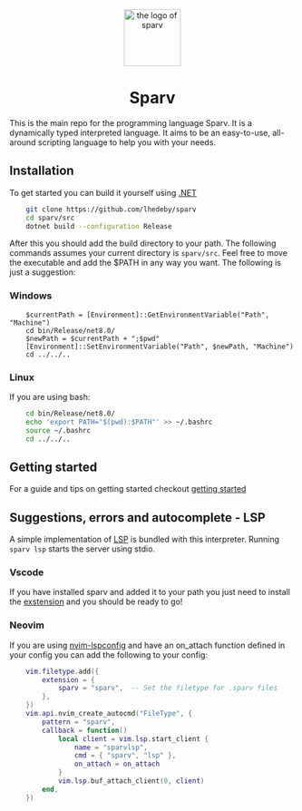 <div align="center">
  <picture>
    <img width=100px height=100px alt="the logo of sparv" src="https://github.com/user-attachments/assets/d246756f-c2fe-432e-846f-2a9fe37f1c06" />
  </picture>
  <h1>Sparv</h1>
</div>

This is the main repo for the programming language Sparv. It is a dynamically typed interpreted language. It aims to be an easy-to-use, all-around scripting language to help
you with your needs.

## Installation
To get started you can build it yourself using [.NET](https://github.com/dotnet/core) 

```sh
    git clone https://github.com/lhedeby/sparv
    cd sparv/src
    dotnet build --configuration Release
```
After this you should add the build directory to your path. The following commands assumes your current directory is ```sparv/src```.
Feel free to move the executable and add the $PATH in any way you want. The following is just a suggestion:

### Windows
```pwsh
    $currentPath = [Environment]::GetEnvironmentVariable("Path", "Machine")
    cd bin/Release/net8.0/
    $newPath = $currentPath + ";$pwd"
    [Environment]::SetEnvironmentVariable("Path", $newPath, "Machine")
    cd ../../..
```
### Linux
If you are using bash:
```sh
    cd bin/Release/net8.0/
    echo 'export PATH="$(pwd):$PATH"' >> ~/.bashrc
    source ~/.bashrc
    cd ../../..
```

## Getting started

For a guide and tips on getting started checkout [getting started](https://github.com/lhedeby/sparv/blob/main/docs/getting-started.md)

## Suggestions, errors and autocomplete - LSP

A simple implementation of [LSP](https://microsoft.github.io/language-server-protocol/) is bundled with this interpreter. Running ```sparv lsp``` starts the server
using stdio.

### Vscode

If you have installed sparv and added it to your path you just need to install the [exstension](https://marketplace.visualstudio.com/items?itemName=Sparv.sparv-lsp) and you should be ready to go!

### Neovim

If you are using [nvim-lspconfig](https://github.com/neovim/nvim-lspconfig) and have an on_attach function defined in your config you can add the following to your config:
```lua
    vim.filetype.add({
        extension = {
            sparv = "sparv",  -- Set the filetype for .sparv files
        },
    })
    vim.api.nvim_create_autocmd("FileType", {
        pattern = "sparv",
        callback = function()
            local client = vim.lsp.start_client {
                name = "sparvlsp",
                cmd = { "sparv", "lsp" },
                on_attach = on_attach
            }
            vim.lsp.buf_attach_client(0, client)
        end,
    })
```
